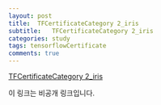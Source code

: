 ```yaml
---
layout: post
title:  TFCertificateCategory 2_iris
subtitle:   TFCertificateCategory 2_iris
categories: study
tags: tensorflowCertificate
comments: true
---
```


[TFCertificateCategory 2_iris](https://colab.research.google.com/drive/1np_uCeFYA-hXNO9x83cdcM6ZJkf5sXKm?usp=sharing) 

이 링크는 비공개 링크입니다.
